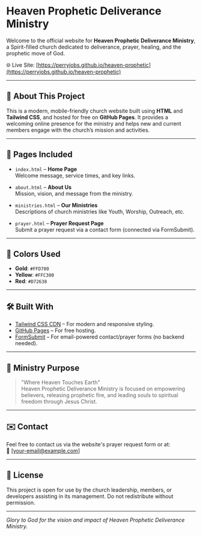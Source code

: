 # Heaven Prophetic Deliverance Ministry

Welcome to the official website for **Heaven Prophetic Deliverance Ministry**, a Spirit-filled church dedicated to deliverance, prayer, healing, and the prophetic move of God.

🌐 Live Site: [https://perryjobs.github.io/heaven-prophetic](https://perryjobs.github.io/heaven-prophetic)


---

## 📖 About This Project

This is a modern, mobile-friendly church website built using **HTML** and **Tailwind CSS**, and hosted for free on **GitHub Pages**. It provides a welcoming online presence for the ministry and helps new and current members engage with the church’s mission and activities.

---

## 📂 Pages Included

- `index.html` – **Home Page**  
  Welcome message, service times, and key links.

- `about.html` – **About Us**  
  Mission, vision, and message from the ministry.

- `ministries.html` – **Our Ministries**  
  Descriptions of church ministries like Youth, Worship, Outreach, etc.

- `prayer.html` – **Prayer Request Page**  
  Submit a prayer request via a contact form (connected via FormSubmit).

---

## 🎨 Colors Used

- **Gold**: `#FFD700`  
- **Yellow**: `#FFC300`  
- **Red**: `#D72638`

---

## 🛠 Built With

- [Tailwind CSS CDN](https://tailwindcss.com/docs/installation/play-cdn) – For modern and responsive styling.
- [GitHub Pages](https://pages.github.com/) – For free hosting.
- [FormSubmit](https://formsubmit.co/) – For email-powered contact/prayer forms (no backend needed).

---

## 🙏 Ministry Purpose

> "Where Heaven Touches Earth"  
Heaven Prophetic Deliverance Ministry is focused on empowering believers, releasing prophetic fire, and leading souls to spiritual freedom through Jesus Christ.

---

## ✉️ Contact

Feel free to contact us via the website's prayer request form or at:  
📧 [your-email@example.com]

---

## 📜 License

This project is open for use by the church leadership, members, or developers assisting in its management. Do not redistribute without permission.

---

*Glory to God for the vision and impact of Heaven Prophetic Deliverance Ministry.*

